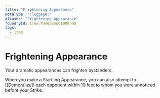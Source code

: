 ```yaml
---
title: "Frightening Appearance"
noteType: ":luggage:"
aliases: "Frightening Appearance"
foundryId: Item.PUe65ZnnOI989h0Q
tags:
  - Item
---
```


# Frightening Appearance

Your dramatic appearances can frighten bystanders.

When you make a Startling Appearance, you can also attempt to [[Demoralize]] each opponent within 10 feet to whom you were unnoticed before your Strike.
